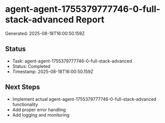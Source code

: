 # agent-agent-1755379777746-0-full-stack-advanced Report

Generated: 2025-08-18T16:00:50.159Z

## Status
- Task: agent-agent-1755379777746-0-full-stack-advanced
- Status: Completed
- Timestamp: 2025-08-18T16:00:50.159Z

## Next Steps
- Implement actual agent-agent-1755379777746-0-full-stack-advanced functionality
- Add proper error handling
- Add logging and monitoring
